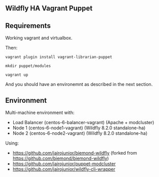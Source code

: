 ## Wildfly HA Vagrant Puppet

## Requirements

Working vagrant and virtualbox.

Then:

`vagrant plugin install vagrant-librarian-puppet`

`mkdir puppet/modules`

`vagrant up`

And you should have an environemnt as described in the next section.

## Environment

Multi-machine environment with:

* Load Balancer (centos-6-balancer-vagrant) (Apache + modcluster)
* Node 1 (centos-6-node1-vagrant) (Wildfly 8.2.0 standalone-ha)
* Node 2 (centos-6-node2-vagrant) (Wildfly 8.2.0 standalone-ha)

Using:

* https://github.com/jairojunior/biemond-wildfly (forked from https://github.com/biemond/biemond-wildfly)
* https://github.com/jairojunior/puppet-modcluster
* https://github.com/jairojunior/wildfly-cli-wrapper

